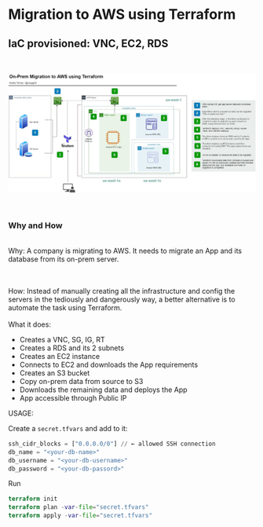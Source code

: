 # Migration to AWS using Terraform

## IaC provisioned: VNC, EC2, RDS
<br/>

![](On-Prem-to-AWS-Migration.jpg)

<br/>

### Why and How
<br/>
Why: A company is migrating to AWS. It needs to migrate an App and its database from its on-prem server.

<br/><br/>
How: Instead of manually creating all the infrastructure and config the servers in the tediously and dangerously way, a better alternative is to automate the task using Terraform.
<br/><br/>
What it does:
<br/>  
- Creates a VNC, SG, IG, RT <br/>
- Creates a RDS and its 2 subnets <br/>
- Creates an EC2 instance <br/>
- Connects to EC2 and downloads the App requirements <br/>
- Creates an S3 bucket <br/>
- Copy on-prem data from source to S3 <br/>
- Downloads the remaining data and deploys the App <br/>
- App accessible through Public IP <br/>


USAGE:

Create a `secret.tfvars` and add to it:


```Terraform
ssh_cidr_blocks = ["0.0.0.0/0"] // ← allowed SSH connection
db_name = "<your-db-name>"
db_username = "<your-db-username>"
db_password = "<your-db-passord>"
```

Run 
```Terraform
terraform init
terraform plan -var-file="secret.tfvars"
terraform apply -var-file="secret.tfvars"
```
